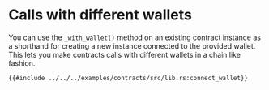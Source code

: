 # Calls with different wallets

You can use the `_with_wallet()` method on an existing contract instance as a shorthand for creating a new instance connected to the provided wallet. This lets you make contracts calls with different wallets in a chain like fashion.

```rust,ignore
{{#include ../../../examples/contracts/src/lib.rs:connect_wallet}}
```
